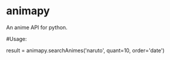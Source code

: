 animapy
=======

An anime API for python.

#Usage:

result = animapy.searchAnimes('naruto', quant=10, order='date')